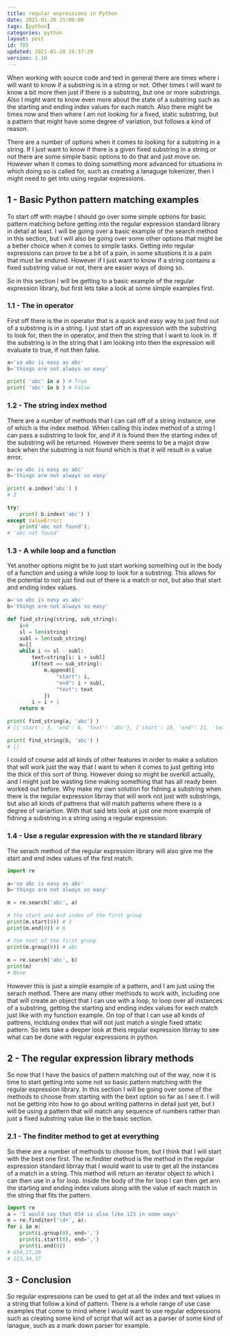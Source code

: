 ```yaml
---
title: regular expressions in Python
date: 2021-01-20 15:06:00
tags: [python]
categories: python
layout: post
id: 785
updated: 2021-01-20 16:37:29
version: 1.10
---
```


When working with source code and text in general there are times where i will want to know if a substring is in a string or not. Other times I will want to know a bit more then just if there is a substring, but one or more substrings. Also I might want to know even more about the state of a substring such as the starting and ending index values for each match. Also there might be times now and then where I am not looking for a fixed, static substring, but a pattern that might have some degree of variation, but follows a kind of reason.

There are a number of options when it comes to looking for a substring in a string. If I just want to know if there is a given fixed substring in a string or not there are some simple basic options to do that and just move on. However when it comes to doing something more advanced for situations in which doing so is called for, such as creating a lanaguge tokenizer, then I might need to get into using regular expressions.

<!-- more -->

## 1 - Basic Python pattern matching examples

To start off with maybe I should go over some simple options for basic pattern matching before getting into the regular expression standard library in detail at least. I will be going over a basic example of the search method in this section, but I will also be going over some other options that might be a better choice when it comes to simple tasks. Getting into regular expressions can prove to be a bit of a pain, in some situstions it is a pain that must be endured. However if I just want to know if a string contains a fixed substring value or not, there are easier ways of doing so.

So in this section I will be getting to a basic example of the regular expression library, but first lets take a look at some simple examples first.

### 1.1 - The in operator

First off there is the in operator that is a quick and easy way to just find out of a substring is in a string. I just start off an expression with the substring to look for, then the in operator, and then the string that I want to look in. If the substring is in the string that I am looking into then the expression will evaluate to true, if not then false.

```python
a='so abc is easy as abc'
b='things are not always so easy'
 
print( 'abc' in a ) # True
print( 'abc' in b ) # False
```

### 1.2 - The string index method

There are a number of methods that I can call off of a string instance, one of which is the index method. WHen calling this index method of a string I can pass a substring to look for, and if it is found then the starting index of the substring will be returned. However there seems to be a majot draw back when the substring is not found which is that it will result in a value error.

```python
a='so abc is easy as abc'
b='things are not always so easy'
 
print( a.index('abc') )
# 3
 
try:
    print( b.index('abc') )
except ValueError:
    print('abc not found');
# 'abc not found'
```

### 1.3 - A while loop and a function

Yet another options might be to just start working something out in the body of a function and using a while loop to look for a substring. This allows for the potential to not just find out of there is a match or not, but also that start and ending index values.

```python
a='so abc is easy as abc'
b='things are not always so easy'
 
def find_string(string, sub_string):
    i=0
    sl = len(string)
    subl = len(sub_string)
    m=[]
    while i <= sl - subl:
        text=string[i: i + subl]
        if(text == sub_string):
            m.append({
                "start": i,
                "end": i + subl,
                "text": text
            })
        i = i + 1
    return m
        
print( find_string(a, 'abc') )
# [{'start': 3, 'end': 6, 'text': 'abc'}, {'start': 18, 'end': 21, 'text': 'abc'}]
 
print( find_string(b, 'abc') )
# []
```

I could of course add all kinds of other features in order to make a solution that will work just the way that I want to when it comes to just getting into the thick of this sort of thing. However doing so might be overkill actually, and I might just be wasting time making something that has all ready been worked out before. Why make my own solution for fidning a substring when there is the regular expression librray that will work not just with substrings, but also all kinds of pattrens that will match patterns where there is a degree of variartion. With that said lets look at just one more example of fidning a substring in a string using a regular expression.

### 1.4 - Use a regular expression with the re standard library

The serach method of the regular expression library will also give me the start and end index values of the first match.

```python
import re
 
a='so abc is easy as abc'
b='things are not always so easy'
 
m = re.search('abc', a)
 
# the start and end index of the first group
print(m.start(0)) # 3
print(m.end(0)) # 6
 
# the text of the first group
print(m.group(0)) # abc
 
m = re.search('abc', b)
print(m)
# None
```

However this is just a simple example of a pattern, and I am just using the serach method. There are many other methiods to work with, including one that will create an object that I can use with a loop, to loop over all instances of a substring, getting the starting and ending index values for each match just like with my function example. On top of that I can use all kinds of pattrens, inclduing ondex that will not just match a single fixed sttatic pattern. So lets take a deeper look at theis regular expression librray to see what can be done with regular expressions in python.

## 2 - The regular expression library methods

So now that I have the basics of pattern matching out of the way, now it is time to start getting into some not so basic pattern matching with the regular expression library. In this section I will be going over some of the methods to choose from starting with the bext option so far as I see it. I will not be getting into how to go about writing patterns in detail just yet, but I will be using a pattern that will match any sequence of numbers rather than just a fixed substring value like in the basic section.

### 2.1 - The finditer method to get at everything

So there are a number of methods to choose from, but I think that I will start with the best one first. The re.finditer method is the method in the regular expression standard librray that I would want to use to get all the instances of a match in a string. This method will return an iterator object to which I can then use in a for loop. Inside the body of the for loop I can then get ann the starting and ending index values along with the value of each match in the string that fits the pattern.

```python
import re
a = 'I would say that 654 is also like 123 in some ways'
m = re.finditer('\d+', a);
for i in m:
    print(i.group(0), end=',')
    print(i.start(0), end=',')
    print(i.end(0))
# 654,17,20
# 123,34,37
```


## 3 - Conclusion

So regular expressions can be used to get at all the index and text values in a string that follow a kind of pattern. There is a whole range of use case examples that come to mind where I would want to use regular edpressions such as creating some kind of script that will act as a parser of some kind of lanague, such as a mark down parser for example.

